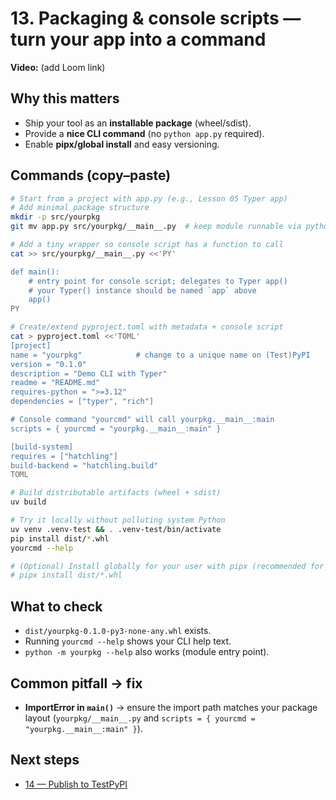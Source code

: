 # 13. Packaging & console scripts — turn your app into a command

**Video:** (add Loom link)

## Why this matters
- Ship your tool as an **installable package** (wheel/sdist).
- Provide a **nice CLI command** (no `python app.py` required).
- Enable **pipx/global install** and easy versioning.

## Commands (copy–paste)
```bash
# Start from a project with app.py (e.g., Lesson 05 Typer app)
# Add minimal package structure
mkdir -p src/yourpkg
git mv app.py src/yourpkg/__main__.py  # keep module runnable via python -m yourpkg

# Add a tiny wrapper so console script has a function to call
cat >> src/yourpkg/__main__.py <<'PY'

def main():
    # entry point for console script; delegates to Typer app()
    # your Typer() instance should be named `app` above
    app()
PY

# Create/extend pyproject.toml with metadata + console script
cat > pyproject.toml <<'TOML'
[project]
name = "yourpkg"            # change to a unique name on (Test)PyPI
version = "0.1.0"
description = "Demo CLI with Typer"
readme = "README.md"
requires-python = ">=3.12"
dependencies = ["typer", "rich"]

# Console command "yourcmd" will call yourpkg.__main__:main
scripts = { yourcmd = "yourpkg.__main__:main" }

[build-system]
requires = ["hatchling"]
build-backend = "hatchling.build"
TOML

# Build distributable artifacts (wheel + sdist)
uv build

# Try it locally without polluting system Python
uv venv .venv-test && . .venv-test/bin/activate
pip install dist/*.whl
yourcmd --help

# (Optional) Install globally for your user with pipx (recommended for CLIs)
# pipx install dist/*.whl
```

## What to check
- `dist/yourpkg-0.1.0-py3-none-any.whl` exists.
- Running `yourcmd --help` shows your CLI help text.
- `python -m yourpkg --help` also works (module entry point).

## Common pitfall → fix
- **ImportError in `main()`** → ensure the import path matches your package layout (`yourpkg/__main__.py` and `scripts = { yourcmd = "yourpkg.__main__:main" }`).

## Next steps
- [14 — Publish to TestPyPI](./14-publish-to-testpypi.md)

